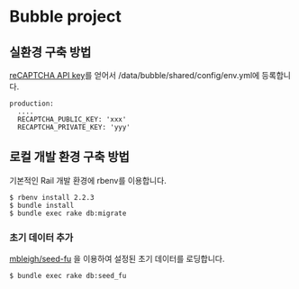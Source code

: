 # Bubble project

## 실환경 구축 방법

[reCAPTCHA API key](https://www.google.com/recaptcha)를 얻어서 /data/bubble/shared/config/env.yml에 등록합니다.

```
production:
  ....
  RECAPTCHA_PUBLIC_KEY: 'xxx'
  RECAPTCHA_PRIVATE_KEY: 'yyy'
```

## 로컬 개발 환경 구축 방법

기본적인 Rail 개발 환경에 rbenv를 이용합니다.

```
$ rbenv install 2.2.3
$ bundle install
$ bundle exec rake db:migrate
```

### 초기 데이터 추가

[mbleigh/seed-fu](https://github.com/mbleigh/seed-fu) 을 이용하여 설정된 초기 데이터를 로딩합니다.

```
$ bundle exec rake db:seed_fu
```
